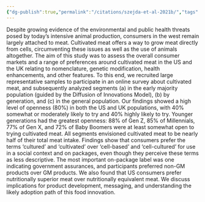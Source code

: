 ```yaml
---
{"dg-publish":true,"permalink":"/citations/szejda-et-al-2021b/","tags":["#cultivated_meat","#consumer_attitudes"],"created":"2025-10-23T17:42:44.440+01:00","updated":"2025-10-23T18:12:10.177+01:00"}
---
```


Despite growing evidence of the environmental and public health threats posed by today’s intensive animal production, consumers in the west remain largely attached to meat. Cultivated meat offers a way to grow meat directly from cells, circumventing these issues as well as the use of animals altogether. The aim of this study was to assess the overall consumer markets and a range of preferences around cultivated meat in the US and the UK relating to nomenclature, genetic modification, health enhancements, and other features. To this end, we recruited large representative samples to participate in an online survey about cultivated meat, and subsequently analyzed segments (a) in the early majority population (guided by the Diffusion of Innovations Model), (b) by generation, and (c) in the general population. Our findings showed a high level of openness (80%) in both the US and UK populations, with 40% somewhat or moderately likely to try and 40% highly likely to try. Younger generations had the greatest openness: 88% of Gen Z, 85% of Millennials, 77% of Gen X, and 72% of Baby Boomers were at least somewhat open to trying cultivated meat. All segments envisioned cultivated meat to be nearly half of their total meat intake. Findings show that consumers prefer the terms ‘cultured’ and ‘cultivated’ over ‘cell-based’ and ‘cell-cultured’ for use in a social context and on packages, even though they perceive these terms as less descriptive. The most important on-package label was one indicating government assurances, and participants preferred non-GM products over GM products. We also found that US consumers prefer nutritionally superior meat over nutritionally equivalent meat. We discuss implications for product development, messaging, and understanding the likely adoption path of this food innovation.